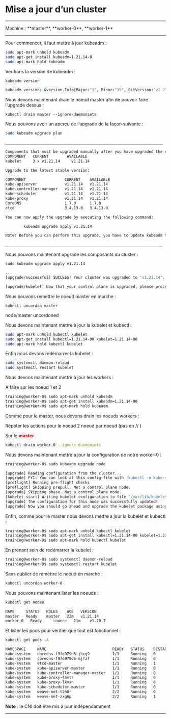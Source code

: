 #  Mise a jour d’un cluster

<hr>
Machine : **master**, **worker-0**, **worker-1**
<hr>


Pour commencer, il faut mettre à jour kubeadm :

~~~~~~~~~~~~~~~~~~~~~~~~~~~~~~~~~~~~~~~~~~ {.zsh .numberLines}
sudo apt-mark unhold kubeadm
sudo apt-get install kubeadm=1.21.14-0
sudo apt-mark hold kubeadm
~~~~~~~~~~~~~~~~~~~~~~~~~~~~~~~~~~~~~~~~~~

Vérifions la version de kubeadm :

~~~~~~~~~~~~~~~~~~~~~~~~~~~~~~~~~~~~~~~~~~ {.zsh .numberLines}
kubeadm version

kubeadm version: &version.Info{Major:"1", Minor:"19", GitVersion:"v1.21.14", ...}
~~~~~~~~~~~~~~~~~~~~~~~~~~~~~~~~~~~~~~~~~~

Nous devons maintenant drain le noeud master afin de pouvoir faire l’upgrade dessus :

`kubectl drain master --ignore-daemonsets`

Nous pouvons avoir un aperçu de l’upgrade de la façon suivante :

~~~~~~~~~~~~~~~~~~~~~~~~~~~~~~~~~~~~~~~~~~ {.zsh .numberLines}
sudo kubeadm upgrade plan

_____________________________________________________________________

Components that must be upgraded manually after you have upgraded the control plane with 'kubeadm upgrade apply':
COMPONENT   CURRENT        AVAILABLE
kubelet     3 x v1.21.14     v1.21.14

Upgrade to the latest stable version:

COMPONENT                 CURRENT    AVAILABLE
kube-apiserver            v1.21.14   v1.21.14
kube-controller-manager   v1.21.14   v1.21.14
kube-scheduler            v1.21.14   v1.21.14
kube-proxy                v1.21.14   v1.21.14
CoreDNS                   1.7.0      1.7.0
etcd                      3.4.13-0   3.4.13-0

You can now apply the upgrade by executing the following command:

        kubeadm upgrade apply v1.21.14

Note: Before you can perform this upgrade, you have to update kubeadm to v1.21.14.

_____________________________________________________________________

~~~~~~~~~~~~~~~~~~~~~~~~~~~~~~~~~~~~~~~~~~


Nous pouvons maintenant upgrade les composants du cluster :


`sudo kubeadm upgrade apply v1.21.14`

~~~~~~~~~~~~~~~~~~~~~~~~~~~~~~~~~~~~~~~~~~ {.zsh .numberLines}
...
[upgrade/successful] SUCCESS! Your cluster was upgraded to "v1.21.14". Enjoy!

[upgrade/kubelet] Now that your control plane is upgraded, please proceed with upgrading your kubelets if you haven't already done so.
~~~~~~~~~~~~~~~~~~~~~~~~~~~~~~~~~~~~~~~~~~

Nous pouvons remettre le noeud master en marche :


`kubectl uncordon master`

node/master uncordoned

Nous devons maintenant mettre à jour la kubelet et kubectl :

~~~~~~~~~~~~~~~~~~~~~~~~~~~~~~~~~~~~~~~~~~ {.zsh .numberLines}
sudo apt-mark unhold kubectl kubelet
sudo apt-get install kubectl=1.21.14-00 kubelet=1.21.14-00
sudo apt-mark hold kubectl kubelet
~~~~~~~~~~~~~~~~~~~~~~~~~~~~~~~~~~~~~~~~~~

Enfin nous devons redémarrer la kubelet :

~~~~~~~~~~~~~~~~~~~~~~~~~~~~~~~~~~~~~~~~~~ {.zsh .numberLines}
sudo systemctl daemon-reload
sudo systemctl restart kubelet
~~~~~~~~~~~~~~~~~~~~~~~~~~~~~~~~~~~~~~~~~~

Nous devons maintenant mettre à jour les workers :

A faire sur les noeud 1 et 2

~~~~~~~~~~~~~~~~~~~~~~~~~~~~~~~~~~~~~~~~~~ {.zsh .numberLines}
training@worker-0$ sudo apt-mark unhold kubeadm
training@worker-0$ sudo apt-get install kubeadm=1.21.14-00
training@worker-0$ sudo apt-mark hold kubeadm
~~~~~~~~~~~~~~~~~~~~~~~~~~~~~~~~~~~~~~~~~~

Comme pour le master, nous devons drain les noeuds workers :

Répéter les actions pour le noeud 2 noeud par noeud (pas en // )


Sur le <font color=red><b>master</b></font>
~~~~~~~~~~~~~~~~~~~~~~~~~~~~~~~~~~~~~~~~~~ {.zsh .numberLines}
kubectl drain worker-0 --ignore-daemonsets
~~~~~~~~~~~~~~~~~~~~~~~~~~~~~~~~~~~~~~~~~~

Nous devons maintenant mettre a jour la configuration de notre worker-0 :

~~~~~~~~~~~~~~~~~~~~~~~~~~~~~~~~~~~~~~~~~~ {.zsh .numberLines}
training@worker-0$ sudo kubeadm upgrade node
~~~~~~~~~~~~~~~~~~~~~~~~~~~~~~~~~~~~~~~~~~

~~~~~~~~~~~~~~~~~~~~~~~~~~~~~~~~~~~~~~~~~~ {.zsh .numberLines}
[upgrade] Reading configuration from the cluster...
[upgrade] FYI: You can look at this config file with 'kubectl -n kube-system get cm kubeadm-config -oyaml'
[preflight] Running pre-flight checks
[preflight] Skipping prepull. Not a control plane node.
[upgrade] Skipping phase. Not a control plane node.
[kubelet-start] Writing kubelet configuration to file "/var/lib/kubelet/config.yaml"
[upgrade] The configuration for this node was successfully updated!
[upgrade] Now you should go ahead and upgrade the kubelet package using your package manager.
~~~~~~~~~~~~~~~~~~~~~~~~~~~~~~~~~~~~~~~~~~

Enfin, comme pour le master nous devons mettre a jour la kubelet et kubectl :

~~~~~~~~~~~~~~~~~~~~~~~~~~~~~~~~~~~~~~~~~~ {.zsh .numberLines}
training@worker-0$ sudo apt-mark unhold kubectl kubelet
training@worker-0$ sudo apt-get install kubectl=1.21.14-00 kubelet=1.21.14-00
training@worker-0$ sudo apt-mark hold kubectl kubelet
~~~~~~~~~~~~~~~~~~~~~~~~~~~~~~~~~~~~~~~~~~

En prenant soin de redémarrer la kubelet :

~~~~~~~~~~~~~~~~~~~~~~~~~~~~~~~~~~~~~~~~~~ {.zsh .numberLines}
training@worker-0$ sudo systemctl daemon-reload
training@worker-0$ sudo systemctl restart kubelet
~~~~~~~~~~~~~~~~~~~~~~~~~~~~~~~~~~~~~~~~~~

Sans oublier de remettre le noeud en marche :

~~~~~~~~~~~~~~~~~~~~~~~~~~~~~~~~~~~~~~~~~~ {.zsh .numberLines}
kubectl uncordon worker-0
~~~~~~~~~~~~~~~~~~~~~~~~~~~~~~~~~~~~~~~~~~

Nous pouvons maintenant lister les noeuds :

~~~~~~~~~~~~~~~~~~~~~~~~~~~~~~~~~~~~~~~~~~ {.zsh .numberLines}
kubectl get nodes

NAME     STATUS   ROLES    AGE   VERSION
master   Ready    master   22m   v1.21.14
worker-0   Ready     <none>   21m    v1.20.7
~~~~~~~~~~~~~~~~~~~~~~~~~~~~~~~~~~~~~~~~~~

Et lister les pods pour vérifier que tout est fonctionnel :

~~~~~~~~~~~~~~~~~~~~~~~~~~~~~~~~~~~~~~~~~~ {.zsh .numberLines}
kubectl get pods -A

NAMESPACE     NAME                             READY   STATUS    RESTARTS   AGE
kube-system   coredns-f9fd979d6-jhcg9          1/1     Running   0          7m44s
kube-system   coredns-f9fd979d6-mjfzf          1/1     Running   0          7m44s
kube-system   etcd-master                      1/1     Running   1          11m
kube-system   kube-apiserver-master            1/1     Running   0          11m
kube-system   kube-controller-manager-master   1/1     Running   0          11m
kube-system   kube-proxy-4mvtr                 1/1     Running   0          14m
kube-system   kube-proxy-lkvxn                 1/1     Running   0          13m
kube-system   kube-scheduler-master            1/1     Running   0          11m
kube-system   weave-net-t2h8r                  2/2     Running   0          24m
kube-system   weave-net-zxg6p                  2/2     Running   1          23m
~~~~~~~~~~~~~~~~~~~~~~~~~~~~~~~~~~~~~~~~~~


**Note** : le CNI doit être mis à jour indépendamment


<hr>

